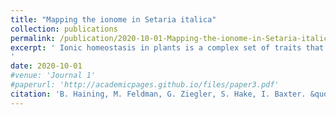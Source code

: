 ```yaml
---
title: "Mapping the ionome in Setaria italica"
collection: publications
permalink: /publication/2020-10-01-Mapping-the-ionome-in-Setaria-italica.md
excerpt: ' Ionic homeostasis in plants is a complex set of traits that is essential for plant growth, survival and seed production. An understanding of the genetic architecture underlying the ionome is therefore vital for breeding efforts. To identify regions of the genome associated with ionic homeostasis in the Setaria species complex, QTL mapping was performed on a RIL population resulting from the interspecific cross between S. viridis and S. italica. The population was subjected to treatments which assayed the effects of planting density and water availability. The flag leaves of these plants were then harvested and subjected to ICP-MS to assay their ionomic content. These phenotypic data were then used to map the regions of the genome that are associated with alterations in the ionome of the species complex. Further mapping was performed using the rotated loadings of principal components analyses which were performed on the phenotypic data resulting from the initial grow-outs. A total of 251 QTL were identified. Multiple concentrated regions of QTL were identified that overlapped with regions previously identified as important for the trait of water use efficiency.
'
date: 2020-10-01
#venue: 'Journal 1'
#paperurl: 'http://academicpages.github.io/files/paper3.pdf'
citation: 'B. Haining, M. Feldman, G. Ziegler, S. Hake, I. Baxter. &quot;Mapping the ionome in Setaria Italica.&quot; <i>In preparation.</i>'
---
```

